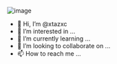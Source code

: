 ![image](https://user-images.githubusercontent.com/101882867/159027712-78e608d8-4113-4e9d-b4bc-2d5b21f848d4.png)

- 👋 Hi, I’m @xtazxc
- 👀 I’m interested in ...
- 🌱 I’m currently learning ...
- 💞️ I’m looking to collaborate on ...
- 📫 How to reach me ...

<!---
xtazxc/xtazxc is a ✨ special ✨ repository because its `README.md` (this file) appears on your GitHub profile.
You can click the Preview link to take a look at your changes.
--->
